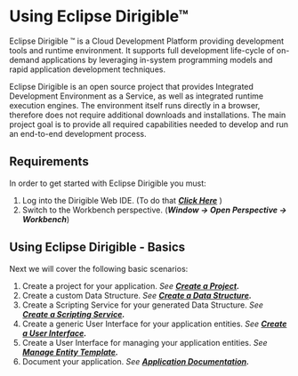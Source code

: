 # Using Eclipse Dirigible™

Eclipse Dirigible ™ is a Cloud Development Platform providing development tools and runtime environment. It supports full development life-cycle of on-demand applications by leveraging in-system programming models and rapid application development techniques.


Eclipse Dirigible is an open source project that provides Integrated Development Environment as a Service, as well as integrated runtime execution engines. The environment itself runs directly in a browser, therefore does not require additional downloads and installations.
 The main project goal is to provide all required capabilities needed to develop and run an end-to-end development process.


## Requirements
In order to get started with Eclipse Dirigible you must:

1. Log into the Dirigible Web IDE. (To do that _**[Click Here][1]**_ )
2. Switch to the Workbench perspective. (_**Window -> Open Perspective -> Workbench**_)


## Using Eclipse Dirigible - Basics

Next we will cover the following basic scenarios:

1. Create a project for your application. _See **[Create a Project][2].**_
2. Create a custom Data Structure. _See **[Create a Data Structure][3].**_
3. Create a Scripting Service for your generated Data Structure. _See **[Create a Scripting Service][4].**_
4. Create a generic User Interface for your application entities. _See **[Create a User Interface][5].**_
5. Create a User Interface for managing your application entities. _See **[Manage Entity Template][6].**_
6. Document your application. _See **[Application Documentation][7].**_


[1]: http://dirigible.eclipse.org/
[2]: https://github.com/dirigiblelabs/curriculum/blob/master/DilyanaGineva/Documentation/DirigibleBasics/CreateNewProject.md
[3]: https://github.com/dirigiblelabs/curriculum/blob/master/DilyanaGineva/Documentation/DirigibleBasics/DataStructures.md
[4]: https://github.com/dirigiblelabs/curriculum/blob/master/DilyanaGineva/Documentation/DirigibleBasics/ScriptingService.md
[5]: https://github.com/dirigiblelabs/curriculum/blob/master/DilyanaGineva/Documentation/DirigibleBasics/UserInterface.md
[6]: https://github.com/dirigiblelabs/curriculum/blob/master/DilyanaGineva/Documentation/DirigibleBasics/EntityManagementUI.md
[7]: https://github.com/dirigiblelabs/curriculum/blob/master/DilyanaGineva/Documentation/DirigibleBasics/Documentation.md
